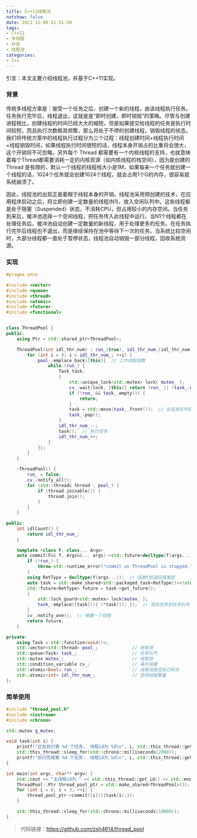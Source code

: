 ```yaml
---
title: C++11线程池
notshow: false
date: 2021-12-08 11:51:59
tags:
- C++11
- 多线程
- 并发
- 线程池
categories:
- C++
---
```


引言：本文主要介绍线程池，并基于C++11实现。

<!--more-->

### 背景

传统多线程方案是：接受一个任务之后，创建一个新的线程，由该线程执行任务。任务执行完毕后，线程退出，这就是是“即时创建，即时销毁”的策略。尽管与创建进程相比，创建线程的时间已经大大的缩短，但是如果提交给线程的任务是执行时间较短，而且执行次数极其频繁，那么将处于不停的创建线程，销毁线程的状态。我们将传统方案中的线程执行过程分为三个过程：线程创建时间+线程执行时间+线程销毁时间，如果线程执行时间很短的话，线程本身开销占的比重将会很大，这个开销将不可忽略。另外每个 Thread 都需要有一个内核线程的支持，也就意味着每个Thread都需要消耗一定的内核资源（如内核线程的栈空间），因为能创建的 Thread 是有限的，默认一个线程的线程栈大小是1M，如果每来一个任务就创建一个线程的话，1024个任务就会创建1024个线程，就会占用1个G的内存，很容易就系统崩溃了。

因此，线程池的出现正是着眼于线程本身的开销。线程池采用预创建的技术，在应用程序启动之后，将立即创建一定数量的线程(N1)，放入空闲队列中。这些线程都是处于阻塞（Suspended）状态，不消耗CPU，但占用较小的内存空间。当任务到来后，缓冲池选择一个空闲线程，把任务传入此线程中运行。当N1个线程都在处理任务后，缓冲池自动创建一定数量的新线程，用于处理更多的任务。在任务执行完毕后线程也不退出，而是继续保持在池中等待下一次的任务。当系统比较空闲时，大部分线程都一直处于暂停状态，线程池自动销毁一部分线程，回收系统资源。

### 实现

```c++
#pragma once

#include <vector>
#include <queue>
#include <thread>
#include <atomic>
#include <future>
#include <functional>


class ThreadPool {
public:
    using Ptr = std::shared_ptr<ThreadPool>;

    ThreadPool(int idl_thr_num) : run_(true), idl_thr_num_(idl_thr_num) {
        for (int i = 0; i < idl_thr_num_; ++i) {
            pool_.emplace_back([this]{  // 工作线程函数
                while (run_) {
                    Task task;
                    {
                        std::unique_lock<std::mutex> lock{ mutex_ };
                        cv_.wait(lock, [this]{ return !run_ || !task_.empty(); });  // 等待直到任务队列有任务或者线程池停止工作
                        if (!run_ && task_.empty()) {
                            return;
                        }
                        task = std::move(task_.front());  // 从任务队列首取出一个任务
                        task_.pop();
                    }
                    idl_thr_num_--;
                    task();  // 执行任务
                    idl_thr_num_++;
                }
            });
        }
    }

    ~ThreadPool() {
        run_ = false;
        cv_.notify_all();
        for (std::thread& thread : pool_) {
            if (thread.joinable()) {
                thread.join();
            }
        }
    }

public:
    int idlCount() {
        return idl_thr_num_;
    }

    template <class F, class... Args>
    auto commit(F&& f, Args&&... args)->std::future<decltype(f(args...))> {
        if (!run_) {
            throw std::runtime_error("commit on ThreadPool is stopped.");
        }
        using RetType = decltype(f(args...));  // 函数f的返回值类型
        auto task = std::make_shared<std::packaged_task<RetType()>>(std::bind(std::forward<F>(f), std::forward<Args>(args)...));
        std::future<RetType> future = task->get_future();
        {
            std::lock_guard<std::mutex> lock{mutex_ };
            task_.emplace([task](){ (*task)(); });  // 添加任务到任务队列
        }
        cv_.notify_one();  // 唤醒一个线程
        return future;
    }

private:
    using Task = std::function<void()>;
    std::vector<std::thread> pool_;             // 线程池
    std::queue<Task> task_;                     // 任务队列
    std::mutex mutex_;                          // 线程锁
    std::condition_variable cv_;                // 条件阻塞
    std::atomic<bool> run_;                     // 线程池是否执行标志
    std::atomic<int> idl_thr_num_;              // 空闲线程数量
};
```

### 简单使用

```c++
#include "thread_pool.h"
#include <iostream>
#include <chrono>

std::mutex g_mutex;

void task(int i) {
    printf("正在执行第 %d 个任务， 线程id为 %d\n", i, std::this_thread::get_id());
    std::this_thread::sleep_for(std::chrono::milliseconds(2000));
    printf("执行完成第 %d 个任务， 线程id为 %d\n", i, std::this_thread::get_id());
}

int main(int argc, char** argv) {
    std::cout << "主线程id为 " << std::this_thread::get_id() << std::endl;
    ThreadPool::Ptr thread_pool_ptr = std::make_shared<ThreadPool>(3);
    for (int i = 0; i < 3; ++i) {
        thread_pool_ptr->commit([i](){task(i);});
    }

    std::this_thread::sleep_for(std::chrono::milliseconds(10000));
}
```

> 代码链接：https://github.com/zsh4614/thread_pool